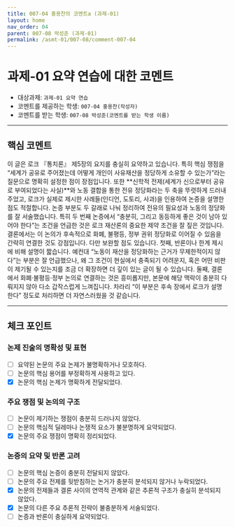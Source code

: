 ```yaml
---
title: 007-04 홍용찬의 코멘트a (과제-01) 
layout: home
nav_order: 04
parent: 007-08 박성준 (과제-01)
permalink: /asmt-01/007-08/comment-007-04
---
```


# 과제-01 요약 연습에 대한 코멘트

- 대상과제: `과제-01 요약 연습`
- 코멘트를 제공하는 학생: `007-04 홍용찬(작성자)` 
- 코멘트를 받는 학생: `007-08 박성준(코멘트를 받는 학생 이름)` 

---

## 핵심 코멘트

이 글은 로크 『통치론』 제5장의 요지를 충실히 요약하고 있습니다. 특히 핵심 쟁점을 “세계가 공유로 주어졌는데 어떻게 개인이 사유재산을 정당하게 소유할 수 있는가”라는 질문으로 명확히 설정한 점이 장점입니다. 또한 **신학적 전제(세계가 신으로부터 공유로 부여되었다는 사실)**와 노동 결합을 통한 전유 정당화라는 두 축을 뚜렷하게 드러내 주었고, 로크가 실제로 제시한 사례들(인디언, 도토리, 사과)을 인용하여 논증을 설명한 점도 적절합니다.
논증 부분도 두 갈래로 나눠 정리하여 전유의 필요성과 노동의 정당화를 잘 서술했습니다. 특히 두 번째 논증에서 “충분히, 그리고 동등하게 좋은 것이 남아 있어야 한다”는 조건을 언급한 것은 로크 재산론의 중요한 제약 조건을 잘 짚은 것입니다. 결론에서는 이 논의가 후속적으로 화폐, 불평등, 정부 권위 정당화로 이어질 수 있음을 간략히 연결한 것도 강점입니다.
다만 보완할 점도 있습니다. 첫째, 반론이나 한계 제시에 비해 설명이 짧습니다. 예컨대 “노동이 재산을 정당화하는 근거가 무제한적이지 않다”는 부분은 잘 언급했으나, 왜 그 조건이 현실에서 충족되기 어려운지, 혹은 어떤 비판이 제기될 수 있는지를 조금 더 확장하면 더 깊이 있는 글이 될 수 있습니다. 둘째, 결론에서 화폐·불평등·정부 논의로 연결하는 것은 흥미롭지만, 본문에 해당 맥락이 충분히 다뤄지지 않아 다소 갑작스럽게 느껴집니다. 차라리 “이 부분은 후속 장에서 로크가 설명한다” 정도로 처리하면 더 자연스러웠을 것 같습니다.

---

## 체크 포인트

### 논제 진술의 명확성 및 표현  
- [ ] 요약된 논문의 주요 논제가 불명확하거나 모호하다.  
- [ ] 논문의 핵심 용어를 부정확하게 사용하고 있다.  
- [x] 논문의 핵심 논제가 명확하게 전달되었다.  

### 주요 쟁점 및 논의의 구조  
- [ ] 논문이 제기하는 쟁점이 충분히 드러나지 않았다.  
- [ ] 논문의 핵심적 딜레마나 논쟁적 요소가 불분명하게 요약되었다.  
- [x] 논문의 주요 쟁점이 명확히 정리되었다.  

### 논증의 요약 및 반론 고려  
- [ ] 논문의 핵심 논증이 충분히 전달되지 않았다.  
- [ ] 논문의 주요 전제를 뒷받침하는 논거가 충분히 분석되지 않거나 누락되었다.  
- [x] 논문의 전제들과 결론 사이의 연역적 관계와 같은 추론적 구조가 충실히 분석되지 않았다.  
- [x] 논문의 다른 주요 추론적 전략이 불충분하게 서술되었다.
- [ ] 논증과 반론이 충실하게 요약되었다. 
